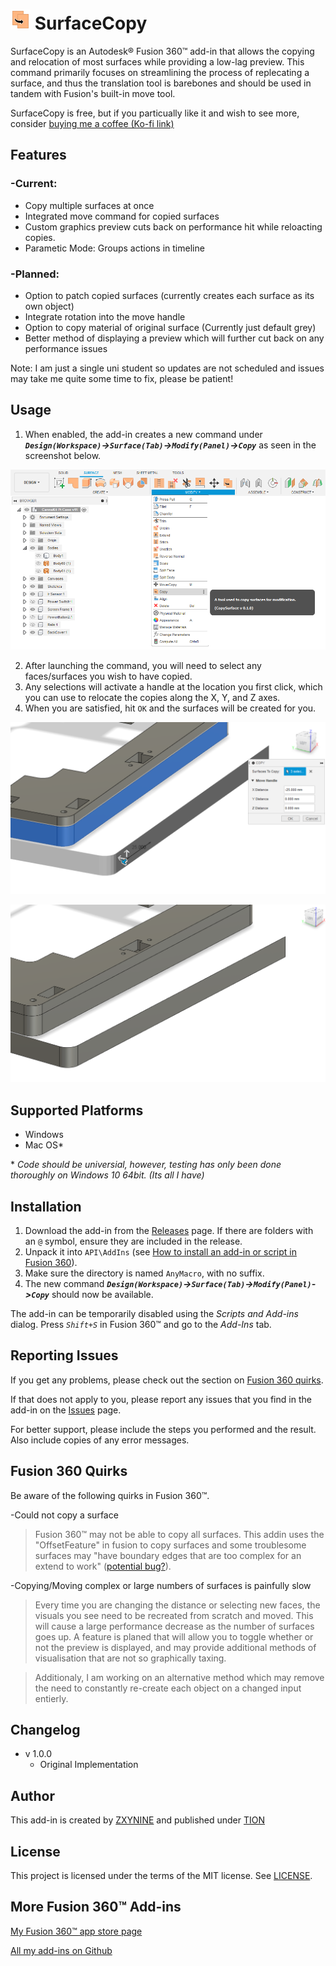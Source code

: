 # ![](resources/CopySurface/32x32.png) SurfaceCopy 

SurfaceCopy is an Autodesk® Fusion 360™ add-in that allows the copying and relocation of most surfaces while providing a low-lag preview. This command primarily focuses on streamlining the process of replecating a surface, and thus the translation tool is barebones and should be used in tandem with Fusion's built-in move tool.

SurfaceCopy is free, but if you particually like it and wish to see more, consider [buying me a coffee (Ko-fi link)](ko-fi.com/zxynine)

## Features
### -Current:
* Copy multiple surfaces at once
* Integrated move command for copied surfaces
* Custom graphics preview cuts back on performance hit while reloacting copies.
* Parametic Mode: Groups actions in timeline

### -Planned:
* Option to patch copied surfaces (currently creates each surface as its own object)
* Integrate rotation into the move handle
* Option to copy material of original surface (Currently just default grey)
* Better method of displaying a preview which will further cut back on any performance issues

Note: I am just a single uni student so updates are not scheduled and issues may take me quite some time to fix, please be patient!

## Usage
1. When enabled, the add-in creates a new command under ***`Design(Workspace)`->`Surface(Tab)`->`Modify(Panel)`->`Copy`*** as seen in the screenshot below.

![](resources/ScreenShots/Location.png) 

2. After launching the command, you will need to select any faces/surfaces you wish to have copied.
3. Any selections will activate a handle at the location you first click, which you can use to relocate the copies along the X, Y, and Z axes.
4. When you are satisfied, hit `OK` and the surfaces will be created for you.

![](resources/ScreenShots/Demonstration.png) 





![](resources/ScreenShots/Created.png) 




## Supported Platforms
  * Windows
  * Mac OS*

\* *Code should be universial, however, testing has only been done thoroughly on Windows 10 64bit. (Its all I have)*


## Installation
1. Download the add-in from the [Releases](https://github.com/zxynine/SurfaceCopy/releases) page. If there are folders with an `@` symbol, ensure they are included in the release.
2. Unpack it into `API\AddIns` (see [How to install an add-in or script in Fusion 360](https://knowledge.autodesk.com/support/fusion-360/troubleshooting/caas/sfdcarticles/sfdcarticles/How-to-install-an-ADD-IN-and-Script-in-Fusion-360.html)).
3. Make sure the directory is named `AnyMacro`, with no suffix.
4. The new command ***`Design(Workspace)`->`Surface(Tab)`->`Modify(Panel)`->`Copy`*** should now be available.

The add-in can be temporarily disabled using the *Scripts and Add-ins* dialog. Press *`Shift+S`* in Fusion 360™ and go to the *Add-Ins* tab.

## Reporting Issues
If you get any problems, please check out the section on [Fusion 360 quirks](##fusion-360-quirks).

If that does not apply to you, please report any issues that you find in the add-in on the [Issues](https://github.com/zxynine/SurfaceCopy/issues) page.

For better support, please include the steps you performed and the result. Also include copies of any error messages.

## Fusion 360 Quirks
Be aware of the following quirks in Fusion 360™.

-Could not copy a surface
>Fusion 360™ may not be able to copy all surfaces. This addin uses the "OffsetFeature" in fusion to copy surfaces and some troublesome surfaces may "have boundary edges that are too complex for an extend to work" ([potential bug?](https://forums.autodesk.com/t5/fusion-360-design-validate/copy-a-face/m-p/5419629/highlight/true#M14011)).

-Copying/Moving complex or large numbers of surfaces is painfully slow
>Every time you are changing the distance or selecting new faces, the visuals you see need to be recreated from scratch and moved. This will cause a large performance decrease as the number of surfaces goes up. A feature is planed that will allow you to toggle whether or not the preview is displayed, and may provide additional methods of visualisation that are not so graphically taxing.

>Additionaly, I am working on an alternative method which may remove the need to constantly re-create each object on a changed input entierly.

## Changelog
* v 1.0.0
  * Original Implementation 

## Author
This add-in is created by [ZXYNINE](https://github.com/Zxynine) and published under [TION](https://apps.autodesk.com/en/Publisher/PublisherHomepage?ID=EFHWLR46R29G)

## License
This project is licensed under the terms of the MIT license. See [LICENSE](LICENSE).

## More Fusion 360™ Add-ins
[My Fusion 360™ app store page](https://apps.autodesk.com/en/Publisher/PublisherHomepage?ID=EFHWLR46R29G)

[All my add-ins on Github](https://github.com/Zxynine?tab=repositories)
